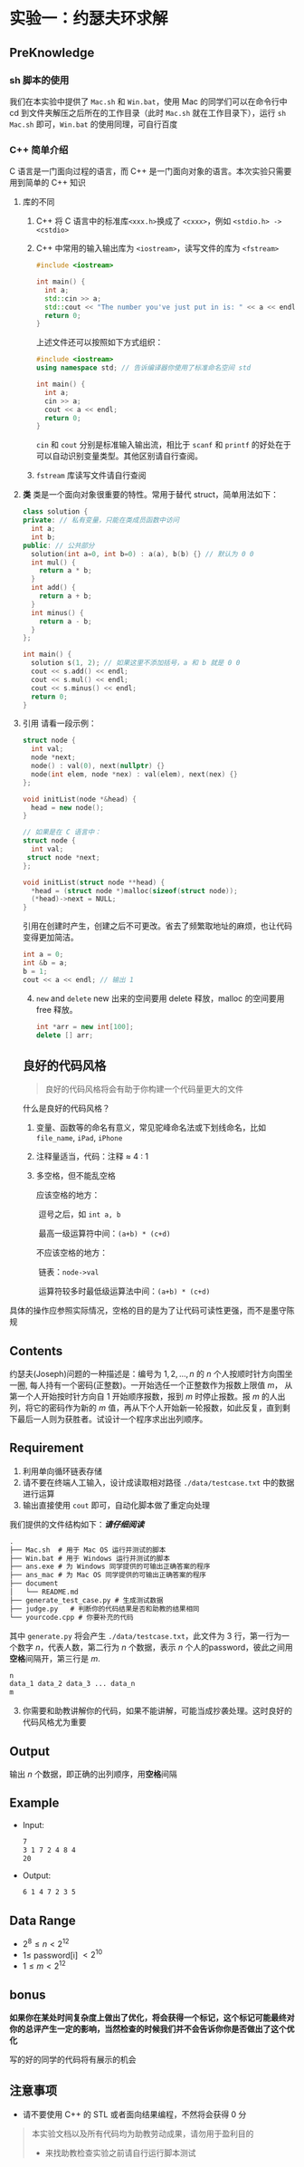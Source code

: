 # 实验一：约瑟夫环求解

## PreKnowledge

### sh 脚本的使用

我们在本实验中提供了 `Mac.sh` 和 `Win.bat`，使用 Mac 的同学们可以在命令行中 cd 到文件夹解压之后所在的工作目录（此时 `Mac.sh` 就在工作目录下），运行 `sh Mac.sh` 即可，`Win.bat` 的使用同理，可自行百度

### C++ 简单介绍

C 语言是一门面向过程的语言，而 C++ 是一门面向对象的语言。本次实验只需要用到简单的 C++ 知识

1. 库的不同

   1. C++ 将 C 语言中的标准库`<xxx.h>`换成了 `<cxxx>`，例如 `<stdio.h> -> <cstdio>`

   2. C++ 中常用的输入输出库为 `<iostream>`，读写文件的库为 `<fstream>`
      ```cpp
      #include <iostream>
      
      int main() {
        int a;
       	std::cin >> a;
        std::cout << "The number you've just put in is: " << a << endl;
        return 0;
      }
      ```

      上述文件还可以按照如下方式组织：

      ```cpp
      #include <iostream>
      using namespace std; // 告诉编译器你使用了标准命名空间 std
      
      int main() {
        int a;
        cin >> a;
        cout << a << endl;
        return 0;
      }
      ```

      `cin` 和 `cout` 分别是标准输入输出流，相比于 `scanf` 和 `printf` 的好处在于可以自动识别变量类型。其他区别请自行查阅。

   3. `fstream` 库读写文件请自行查阅

2. **类**
   类是一个面向对象很重要的特性。常用于替代 struct，简单用法如下：

   ```cpp
   class solution {
   private: // 私有变量，只能在类成员函数中访问
     int a;
     int b;
   public: // 公共部分
     solution(int a=0, int b=0) : a(a), b(b) {} // 默认为 0 0
     int mul() {
       return a * b;
     }
     int add() {
       return a + b;
     }
     int minus() {
       return a - b;
     }
   };
   
   int main() {
     solution s(1, 2); // 如果这里不添加括号，a 和 b 就是 0 0
     cout << s.add() << endl;
     cout << s.mul() << endl;
     cout << s.minus() << endl;
     return 0;
   }
   ```

3. 引用
   请看一段示例：

   ```C++
   struct node {
     int val;
     node *next;
     node() : val(0), next(nullptr) {}
     node(int elem, node *nex) : val(elem), next(nex) {}
   };
   
   void initList(node *&head) {
     head = new node();
   }
   
   // 如果是在 C 语言中：
   struct node {
     int val;
   	struct node *next;
   };
   
   void initList(struct node **head) {
     *head = (struct node *)malloc(sizeof(struct node));
     (*head)->next = NULL;
   }
   ```

   引用在创建时产生，创建之后不可更改。省去了频繁取地址的麻烦，也让代码变得更加简洁。

   ```cpp
   int a = 0;
   int &b = a;
   b = 1;
   cout << a << endl; // 输出 1
   ```

   4. `new` and `delete`
      new 出来的空间要用 delete 释放，malloc 的空间要用 free 释放。

      ```cpp
      int *arr = new int[100];
      delete [] arr;
      ```

      

   ## 良好的代码风格

   > 良好的代码风格将会有助于你构建一个代码量更大的文件

   什么是良好的代码风格？

   1. 变量、函数等的命名有意义，常见驼峰命名法或下划线命名，比如 `file_name`, `iPad`, `iPhone`

   2. 注释量适当，代码：注释 $\approx$​ 4 : 1

   3. 多空格，但不能乱空格

      应该空格的地方：

      ​	逗号之后，如 `int a, b`

      ​	最高一级运算符中间：`(a+b) * (c+d)`

      不应该空格的地方：

      ​	链表：`node->val`

      ​	运算符较多时最低级运算法中间：`(a+b) * (c+d)`

​	具体的操作应参照实际情况，空格的目的是为了让代码可读性更强，而不是墨守陈规



## Contents

约瑟夫(Joseph)问题的一种描述是：编号为 $1,2, \ldots, n$ 的 $n$ 个人按顺时针方向围坐一圈, 每人持有一个密码(正整数)。一开始选任一个正整数作为报数上限值 $m$， 从第一个人开始按时针方向自 1 开始顺序报数，报到 $m$ 时停止报数。报 $m$ 的人出列，将它的密码作为新的 $m$ 值，再从下个人开始新一轮报数，如此反复，直到剩下最后一人则为获胜者。试设计一个程序求出出列顺序。

## Requirement

1. 利用单向循环链表存储
2. 请不要在终端人工输入，设计成读取相对路径 `./data/testcase.txt` 中的数据进行运算
3. 输出直接使用 `cout` 即可，自动化脚本做了重定向处理

我们提供的文件结构如下：***请仔细阅读***

```txt
.
├── Mac.sh  # 用于 Mac OS 运行并测试的脚本
├── Win.bat # 用于 Windows 运行并测试的脚本
├── ans.exe # 为 Windows 同学提供的可输出正确答案的程序
├── ans_mac # 为 Mac OS 同学提供的可输出正确答案的程序
├── document
│   └── README.md
├── generate_test_case.py # 生成测试数据
├── judge.py   # 判断你的代码结果是否和助教的结果相同
└── yourcode.cpp # 你要补充的代码
```

其中 `generate.py` 将会产生 `./data/testcase.txt`，此文件为 $3$ 行，第一行为一个数字 $n$，代表人数，第二行为 $n$ 个数据，表示 $n$ 个人的password，彼此之间用**空格**间隔开，第三行是 $m$.

```txt
n
data_1 data_2 data_3 ... data_n
m
```

3. 你需要和助教讲解你的代码，如果不能讲解，可能当成抄袭处理。这时良好的代码风格尤为重要

## Output

输出 $n$ 个数据，即正确的出列顺序，用**空格**间隔

## Example

- Input:
  ```txt
  7
  3 1 7 2 4 8 4
  20
  ```

- Output:
  ```txt
  6 1 4 7 2 3 5
  ```

## Data Range

- $2^{8} \leqslant n < 2^{12}$
- $1 \leqslant$ password[i] $< 2^{10}$
- $1 \leqslant m < 2^{12}$​

## bonus

**如果你在某处时间复杂度上做出了优化，将会获得一个标记，这个标记可能最终对你的总评产生一定的影响，当然检查的时候我们并不会告诉你你是否做出了这个优化**

写的好的同学的代码将有展示的机会

## 注意事项

- 请不要使用 C++ 的 STL 或者面向结果编程，不然将会获得 0 分

> 本实验文档以及所有代码均为助教劳动成果，请勿用于盈利目的
>
> * 来找助教检查实验之前请自行运行脚本测试